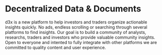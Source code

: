 # Decentralized Data & Documents  

d3x is a new platform to help investors and traders organize actionable insights quickly. No ads, endless scrolling or searching through several platforms to find insights. Our goal is to build a community of analysts, researchs, traders and investors who provide valuable community insights. Open to everyone and intented to fully integrate with other platforms we are committed to quality content and user experience. 


